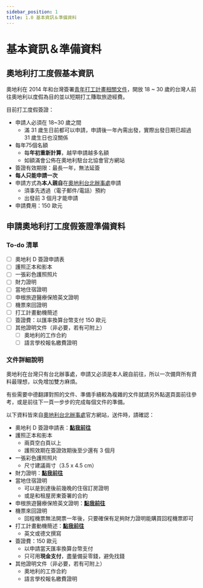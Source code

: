 ```yaml
---
sidebar_position: 1
title: 1.0 基本資訊＆準備資料
---
```


# 基本資訊＆準備資料

## 奧地利打工度假基本資訊

奧地利在 2014 年和台灣簽署[青年打工計畫相關文件](https://www.mofa.gov.tw/News_Content.aspx?n=8742DCE7A2A28761&s=A9B692401A670A0F)，開放 18 ~ 30 歲的台灣人前往奧地利以度假為目的並以短期打工賺取旅遊經費。

目前打工度假簽證：
- 申請人必須在 18~30 歲之間
    - 滿 31 歲生日前都可以申請，申請後一年內需出發，實際出發日期已超過 31 歲生日也沒關係
- 每年75個名額
	- 每**年初重新計算**，越早申請越多名額
	- 如額滿會公佈在奧地利駐台北協會官方網站
- 簽證有效期限：最長一年，無法延簽
- **每人只能申請一次**
- 申請方式為**本人親自**在[奧地利台北辦事處](https://www.bmeia.gv.at/tw/%E5%A5%A7%E5%9C%B0%E5%88%A9-%E8%BE%A6%E4%BA%8B%E8%99%95-%E5%8F%B0%E5%8C%97/)申請
	- 須事先透過（電子郵件/電話）預約
	- 出發前 3 個月才能申請
- 申請費用：150 歐元

## 申請奧地利打工度假簽證準備資料

### To-do 清單
- [ ] 奧地利 D 簽證申請表
- [ ] 護照正本和影本
- [ ] 一張彩色護照照片
- [ ] 財力證明
- [ ] 當地住宿證明
- [ ] 申根旅遊醫療保險英文證明
- [ ] 機票來回證明
- [ ] 打工計畫動機簡述
- [ ] 簽證費：以匯率換算台幣支付 150 歐元
- [ ] 其他證明文件（非必要，若有可附上）
	- [ ] 奧地利的工作合約
	- [ ] 語言學校報名繳費證明

### 文件詳細說明

奧地利在台灣只有台北辦事處，申請又必須是本人親自前往，所以一次備齊所有資料最理想，以免增加雙方麻煩。

有些需要中德翻譯對照的文件、準備手續較為複雜的文件就請另外點選頁面前往參考，或是前往下一頁一步步的完成每個文件的準備。

以下資料皆來自[奧地利台北辦事處](https://www.bmeia.gv.at/fileadmin/user_upload/Vertretungen/OEBT_Taipei/Dokumente/WHP__ch_.pdf)官方網站，送件時，請確認：

- 奧地利 D 簽證申請表：[**點我前往**](/選擇國家/奧地利/奧地利打工度假/１申請打工度假簽證/奧地利%20D%20簽證申請表)
- 護照正本和影本
	- 兩頁空白頁以上
	- 護照效期在簽證效期後至少還有 3 個月
- 一張彩色護照照片
	- 尺寸建議兩寸（3.5 x 4.5 cm）
- 財力證明：[**點我前往**](/選擇國家/奧地利/奧地利打工度假/１申請打工度假簽證/申請財力證明)
- 當地住宿證明
	- 可以是到達後前幾晚的住宿訂房證明
	- 或是和租屋房東簽署的合約
- 申根旅遊醫療保險英文證明：[**點我前往**](/選擇國家/奧地利/奧地利打工度假/１申請打工度假簽證/申請申根保險證明)
- 機票來回證明
	- 回程機票無法開票一年後，只要確保有足夠財力證明能購買回程機票即可
- 打工計畫動機簡述：[**點我前往**](/選擇國家/奧地利/奧地利打工度假/１申請打工度假簽證/打工度假計畫動機簡述)
	- 英文或德文撰寫
- 簽證費：150 歐元
	- 以申請當天匯率換算台幣支付
	- 只可用**現金支付**，盡量備妥零錢，避免找錢
- 其他證明文件（非必要，若有可附上）
	- 奧地利的工作合約
	- 語言學校報名繳費證明

<!--其他相關連結：
- 維也納德文語言學校清單 coming soon
- 奧地利租房網站 coming soon-->